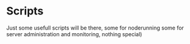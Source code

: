 # Scripts
 
 Just some usefull scripts will be there, some for noderunning 
 some for server administration and monitoring, nothing special)

